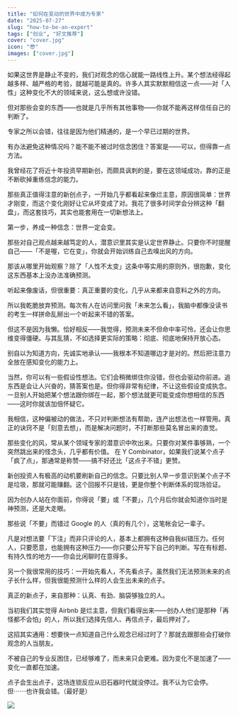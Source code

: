 ```yaml
---
title: "如何在变动的世界中成为专家"
date: "2025-07-27"
slug: "how-to-be-an-expert"
tags: ["创业", "好文推荐"]
cover: "cover.jpg"
icon: "😎"
images: ["cover.jpg"]
---
```

如果这世界是静止不变的，我们对观念的信心就能一路线性上升。某个想法经得起越多样、越严格的考验，就越可能是真的。许多人其实默默相信这一点——对「人性」这种变化不大的领域来说，这么想或许没错。



但对那些会变的东西——也就是几乎所有其他事物——你就不能再这样信任自己的判断了。



专家之所以会错，往往是因为他们精通的，是一个早已过期的世界。



有办法避免这种情况吗？能不能不被过时信念困住？答案是——可以，但得靠一点方法。



我曾经花了将近十年投资早期新创，而颇具讽刺的是，要在这领域成功，靠的正是不断砍掉重练信念的能力。



那些真正值得注意的新创点子，一开始几乎都看起来像烂主意，原因很简单：世界才刚变，而这个变化刚好让它从坏变成了对。我花了很多时间学会分辨这种「翻盘」，而这套技巧，其实也能套用在一切新想法上。



第一步，养成一种信念：世界一定会变。



那些对自己观点越来越笃定的人，潜意识里其实是认定世界静止。只要你不时提醒自己——「不是喔，它在变」，你就会开始训练自己去嗅出风的方向。



那该从哪里开始观察？除了「人性不太变」这条中等实用的原则外，很抱歉，变化这东西基本上没办法准确预测。



听起来像废话，但很重要：真正重要的变化，几乎从来都来自意料之外的方向。



所以我乾脆放弃预测。每次有人在访问里问我「未来怎么看」，我脑中都像没读书的考生一样拼命乱掰出一个听起来不错的答案。



但这不是因为我懒。恰好相反——我觉得，预测未来不但命中率可怜，还会让你思维变得僵硬。与其乱猜，不如选择更实际的策略：彻底、彻底地保持开放心态。



别自以为知道方向，先诚实地承认——我根本不知道哪边才是对的。然后把注意力全放在感知变化的能力上。



当然，你可以有一些假设性想法。它们会稍微绑住你没错，但也会驱动你前进。追东西是会让人兴奋的，猜答案也是。但你得非常有纪律，不让这些假设变成执念。
一旦别人开始把某个想法跟你绑在一起，那个想法就更可能变成你想相信的东西——这时你就该加倍怀疑它。



我相信，这种偏被动的做法，不只对判断想法有帮助，连产出想法也一样管用。真正的诀窍不是「刻意去想」，而是解决问题时，不打断那些莫名冒出来的直觉。



那些变化的风，常从某个领域专家的潜意识中吹出来。只要你对某件事够熟，一个突然跳出来的怪念头，几乎都有价值。
在 Y Combinator，如果我们说某个点子「疯了点」，那通常是称赞——搞不好还比「这点子不错」更赞。



新创投资人有极高的动机要刷新自己的信念。只要比别人早一步意识到某个点子不是垃圾，那就可能赚翻。这个回报不只是钱，更是你整个判断体系的现场验证。



因为创办人站在你面前，你得说「要」或「不要」，几个月后你就会知道你当时是神预测，还是大走眼。



那些说「不要」而错过 Google 的人（真的有几个），这笔帐会记一辈子。



凡是对想法要「下注」而非只评论的人，基本上都拥有这种自我纠错压力。任何人，只要愿意，也能拥有这种压力——你只要公开写下自己的判断。写在有标题、有持久性的地方——你会比闲聊时在意得多。



另一个我很常用的技巧：一开始先看人，不先看点子。虽然我们无法预测未来的点子长什么样，但我很能预测什么样的人会生出未来的点子。



真正的新点子，来自那种：认真、有劲、脑袋够独立的人。



当初我们其实觉得 Airbnb 是烂主意，但我们看得出来——创办人他们是那种「再怪都不会怕」的人，所以我们选择先信人、再信点子，最后押对了。



这招其实通用：想要快一点知道自己什么观念已经过时了？那就去跟那些会打破你观念的人当朋友。



不被自己的专业反困住，已经够难了，而未来只会更难。因为变化不是加速了——变化一直都在加速。



点子会生出点子，这场连锁反应从旧石器时代就没停过。我不认为它会停。
但⋯⋯也许我会错。（最好是）




![](https://prod-files-secure.s3.us-west-2.amazonaws.com/112d0858-5090-4d34-a606-b75eb8d65fd2/46476355-9cf3-4e99-9b7a-3531bc426380/1000202064.png?X-Amz-Algorithm=AWS4-HMAC-SHA256&X-Amz-Content-Sha256=UNSIGNED-PAYLOAD&X-Amz-Credential=ASIAZI2LB466RZBYKMXJ%2F20250829%2Fus-west-2%2Fs3%2Faws4_request&X-Amz-Date=20250829T151133Z&X-Amz-Expires=3600&X-Amz-Security-Token=IQoJb3JpZ2luX2VjEGcaCXVzLXdlc3QtMiJHMEUCIQC2RiqdD3SeHEKRLiSjWXsiJIhkwcFaa1K2L1IVOcfwawIgSZP1BUZj0QD2%2BA%2BOkda4ouKz4X76lcSsmFeXz2yjjxEqiAQIwP%2F%2F%2F%2F%2F%2F%2F%2F%2F%2FARAAGgw2Mzc0MjMxODM4MDUiDEli%2BWuUcoAUqgaVHyrcA2YJPvfk8Gd2gk8W%2BiK9yDpAxqMUqFvKXKZlosv7ZiGybYMXS%2F5DgFCK7mtSRtu20qkRtZMnLDd9T38%2BSdyp%2BZ%2FAddm1i2Vm8DLE3MX0wnbkC8W%2BFiYeG7x5mlCDcBXxadzP6qMM2VfdDoAk6YVH%2BMFJA%2F4YR%2BivZCR1EUw8QHCw8a42%2FChz1599edCp2pQZUyq%2FozDtpDoxOmwSlt4aapVmFdJRShEtRvpmSd0JcNsA%2Ft9cbuNqgkeJZP5EX%2F6MGiiRjxrO5zZroSJT%2FF6m9zH3pOActRCN9Su0MvQvHaM9xDCvhFgPsnR1BGfEGbABmHJ0lYnkjmCr6iuqaIYXjntl6frSDVNBwAcVygkQeSmBC4EcnkwWhobfptH%2FpKGkW%2FcERMACpopGMrHtngRoFkMYALgqBHd9ytpz%2BWbgawAFAC5fwcqirX5DgN9Yzns%2BG8tLVAaHr7LPx5YQQ9eoaIzkaxLLbh3yLYrJGjb1X1Nbkh0sBS6JoW1DFVZdvnH7poLupGgFHxHKXQ4mfF40%2B1FX2euQ3tw%2BWk%2BcXkw7c30eHHVHQV9UgkH5MjzzeXHUvs9sXwEpBY8aVxNfAXwwH6JniPE9YtiEBomBBK2eepUw%2BOivP2SPbXxCRgQKMJL3xsUGOqUB8qkfXb1UOqaQif6lv5NNOkDbsvpP8ofjPDg8msVFghWhiucbxaGMreCTN5bBO0rMo8I8dFkM2OtciG5WpchwpvojnIKu40NXq79Sjfh6FL37U%2FNlW4fs88JUNDPIvrzMXOfH8Zpur4VeItgOn1bIWWLDKVC3ny0W1%2BCdsNw0CHpTUlMvCtt8T%2Bxfn1FpO1yjWYrxb342D47olvsl0xrhE9%2Bmuxnv&X-Amz-Signature=eb0493ca6e664467eb5c657b5d980c089449e4939022c8d2febbcee6d9b0c8fc&X-Amz-SignedHeaders=host&x-amz-checksum-mode=ENABLED&x-id=GetObject)

